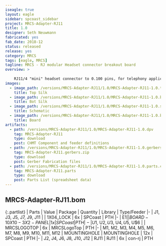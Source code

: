```yaml
---
iseagle: true
layout: eagle
sidebar: spcoast_sidebar
project: MRCS-Adapter-RJ11
title: 1.0
designer: Seth Neuwmann
fabricated: yes
fab_date: 2018-12
status: released
release: yes
category: MRCS
tags: [eagle, MRCS]
tagline: MRCS - RJ modular Headset connector breakout board
overview: >
    
    RJ11/4 "mini" headset connector to 0.100 pins, for telephony applications
images:
  - image_path: /versions/MRCS-Adapter-RJ11/1.0/MRCS-Adapter-RJ11-1.0.top.brd.png
    title: Top Silk
  - image_path: /versions/MRCS-Adapter-RJ11/1.0/MRCS-Adapter-RJ11-1.0.bot.brd.png
    title: Bot Silk
  - image_path: /versions/MRCS-Adapter-RJ11/1.0/MRCS-Adapter-RJ11-1.0.sch.png
    title: Schematic
  - image_path: /versions/MRCS-Adapter-RJ11/1.0/MRCS-Adapter-RJ11-1.0.brd.png
    title: Board
artifacts:
  - path: /versions/MRCS-Adapter-RJ11/1.0/MRCS-Adapter-RJ11-1.0.dpv
    tag: MRCS-Adapter-RJ11
    type: download
    post: CHMT Component and feeder definitions
  - path: /versions/MRCS-Adapter-RJ11/1.0/MRCS-Adapter-RJ11-1.0.gerbers.zip
    tag: MRCS-Adapter-RJ11.gerbers.zip
    type: download
    post: Gerber Fabrication files
  - path: /versions/MRCS-Adapter-RJ11/1.0/MRCS-Adapter-RJ11-1.0.parts.csv
    tag: MRCS-Adapter-RJ11.parts
    type: download
    post: Parts List (spreadsheet data)
---
```


## MRCS-Adapter-RJ11.bom

{:.partlist}
| Parts | Value | Package | Quantity | Library | Type/Feeder
|-
| J1, J3, J5, J7, J9, J11 |  | 1X04_LOCK | 6x | SPCoast | PTH
|-
| E$1 |  | BOARD-10X10-3X2-PANEL | 1x | SPCoast | PTH
|-
| U$1, U$2, U$3, U$4, U$5, U$6 |  | MRCSLOGOTOP | 6x | MRCSLogoTop | PTH
|-
| M1, M2, M3, M4, M5, M6, M7, M8, M9, M10, M11, M12 | MOUNTINGHOLE | MOUNTINGHOLE | 12x | SPCoast | PTH
|-
| J2, J4, J6, J8, J10, J12 | RJ11 | RJ11 | 6x | con-rj | PTH
